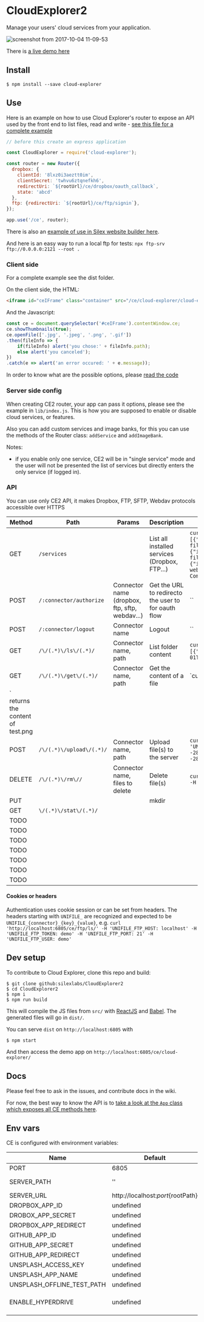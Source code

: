 # CloudExplorer2

Manage your users' cloud services from your application.

![screenshot from 2017-10-04 11-09-53](https://user-images.githubusercontent.com/715377/31186578-a357a146-a8f4-11e7-8650-f95d16f643b0.png)

There is [a live demo here](https://demo.cloud-explorer.org/ce/cloud-explorer/)

## Install

```
$ npm install --save cloud-explorer
```

## Use

Here is an example on how to use Cloud Explorer's router to expose an API used by the front end to list files, read and write - [see this file for a complete example](https://github.com/silexlabs/CloudExplorer2/blob/main/lib/index.js)

```js
// before this create an express application

const CloudExplorer = require('cloud-explorer');

const router = new Router({
  dropbox: {
    clientId: '8lxz0i3aeztt0im',
    clientSecret: 'twhvu6ztqnefkh6',
    redirectUri: `${rootUrl}/ce/dropbox/oauth_callback`,
    state: 'abcd'
  },
  ftp: {redirectUri: `${rootUrl}/ce/ftp/signin`},
});

app.use('/ce', router);
```

There is also an [example of use in Silex website builder here](https://github.com/silexlabs/Silex/blob/develop/dist/server/CloudExplorerRouter.js).

And here is an easy way to run a local ftp for tests: `npx ftp-srv ftp://0.0.0.0:2121 --root .`

### Client side

For a complete example see the dist folder.

On the client side, the HTML:

```html
<iframe id="ceIFrame" class="container" src="/ce/cloud-explorer/cloud-explorer.html" />
```

And the Javascript:

```javascript
const ce = document.querySelector('#ceIFrame').contentWindow.ce;
ce.showThumbnails(true);
ce.openFile(['.jpg', '.jpeg', '.png', '.gif'])
.then(fileInfo => {
    if(fileInfo) alert('you chose:' + fileInfo.path);
    else alert('you canceled');
})
.catch(e => alert('an error occured: ' + e.message));
```

In order to know what are the possible options, please [read the code](./src/js/App.jsx)

### Server side config

When creating CE2 router, your app can pass it options, please see the example in `lib/index.js`. This is how you are supposed to enable or disable cloud services, or features.

Also you can add custom services and image banks, for this you can use the methods of the Router class: `addService` and `addImageBank`.

Notes:

* if you enable only one service, CE2 will be in "single service" mode and the user will not be presented the list of services but directly enters the only service (if logged in).

### API

You can use only CE2 API, it makes Dropbox, FTP, SFTP, Webdav protocols accessible over HTTPS

| Method | Path | Params | Description | Example |
| -- | -- | -- | -- | -- |
| GET | `/services` |  | List all installed services (Dropbox, FTP...) | `curl 'http://localhost:6805/ce/services'` returns `[{"isDir":true,"isService":true,"mime":"application/json","name":"github","isLoggedIn":false,"isOAuth":true,"displayName":"GitHub","icon":"../assets/github.png","description":"Edit files from your GitHub repository."},{"isDir":true,"isService":true,"mime":"application/json","name":"dropbox","isLoggedIn":false,"isOAuth":true,"displayName":"Dropbox","icon":"../assets/dropbox.png","description":"Edit files from your Dropbox."},{"isDir":true,"isService":true,"mime":"application/json","name":"ftp","isLoggedIn":false,"isOAuth":false,"displayName":"FTP","icon":"../assets/ftp.png","description":"Edit files on a web FTP server."},{"isDir":true,"isService":true,"mime":"application/json","name":"fs","isLoggedIn":true,"isOAuth":false,"username":"lexoyo","displayName":"Your Computer","icon":"","description":"Edit files on your local drive."}]` |
| POST | `/:connector/authorize` | Connector name (dropbox, ftp, sftp, webdav...) | Get the URL to redirecto the user to for oauth flow | `` |
| POST | `/:connector/logout` | Connector name | Logout | `` |
| GET | `/\/(.*)\/ls\/(.*)/` | Connector name, path | List folder content | `curl 'http://localhost:6805/ce/ftp/ls/' -H 'UNIFILE_FTP_HOST: localhost' -H 'UNIFILE_FTP_TOKEN: demo' -H 'UNIFILE_FTP_PORT: 2121' -H 'UNIFILE_FTP_USER: demo'` returns `[{"size":0,"modified":"2001-03-01T12:30:00.000Z","name":"upload","isDir":true,"mime":"application/directory"},{"size":0,"modified":"2022-12-01T23:00:00.000Z","name":"download","isDir":true,"mime":"application/directory"}]` |
| GET  | `/\/(.*)\/get\/(.*)/` | Connector name, path | Get the content of a file | `curl 'http://localhost:6805/ce/ftp/get/path/to/test.png' -H 'UNIFILE_FTP_HOST: localhost' -H 'UNIFILE_FTP_TOKEN: demo' -H 'UNIFILE_FTP_PORT: 2121' -H 'UNIFILE_FTP_USER: demo'
` returns the content of test.png |
| POST  | `/\/(.*)\/upload\/(.*)/` | Connector name, path | Upload file(s) to the server | `curl 'http://localhost:6805/ce/ftp/upload/' -X POST -H 'UNIFILE_FTP_HOST: localhost' -H 'UNIFILE_FTP_PASSWORD: demo' -H 'UNIFILE_FTP_TOKEN: nothing' -H 'UNIFILE_FTP_PORT: 2121' -H 'UNIFILE_FTP_USER: demo'  -H 'Content-Type: multipart/form-data; boundary=---------------------------2814941533969992343925519265' --data-binary $'-----------------------------2814941533969992343925519265\r\nContent-Disposition: form-data; name="content"; filename="croix.svg"\r\nContent-Type: image/svg+xml\r\n\r\n-----------------------------2814941533969992343925519265--\r\n'` |
| DELETE | `/\/(.*)\/rm\//` | Connector name, files to delete | Delete file(s) | `curl 'http://localhost:6805/ce/ftp/rm/' -X DELETE -H 'Content-Type: application/json' -H 'UNIFILE_FTP_HOST: localhost' -H 'UNIFILE_FTP_PASSWORD: demo' -H 'UNIFILE_FTP_TOKEN: nothing' -H 'UNIFILE_FTP_PORT: 2121' -H 'UNIFILE_FTP_USER: demo' --data-binary '[{"name":"unlink","path":"tmp/croix.svg"}]'` |
| PUT  |  |  | mkdir |  |
| GET  | `\/(.*)\/stat\/(.*)/` |  |  |  |
| TODO  |  |  |  |  |
| TODO  |  |  |  |  |
| TODO  |  |  |  |  |
| TODO  |  |  |  |  |
| TODO  |  |  |  |  |
| TODO  |  |  |  |  |
| TODO  |  |  |  |  |

#### Cookies or headers

Authentication uses cookie session or can be set from headers. The headers starting with `UNIFILE_` are recognized and expected to be `UNIFILE_{connector}_{key}_{value}`, e.g. `curl 'http://localhost:6805/ce/ftp/ls/' -H 'UNIFILE_FTP_HOST: localhost' -H 'UNIFILE_FTP_TOKEN: demo' -H 'UNIFILE_FTP_PORT: 21' -H 'UNIFILE_FTP_USER: demo'`


## Dev setup

To contribute to Cloud Explorer, clone this repo and build:

```
$ git clone github:silexlabs/CloudExplorer2
$ cd CloudExplorer2
$ npm i
$ npm run build
```

This will compile the JS files from `src/` with [ReactJS](https://facebook.github.io/react/) and [Babel](https://babeljs.io/). The generated files will go in `dist/`.

You can serve `dist` on `http://localhost:6805` with

```
$ npm start
```

And then access the demo app on `http://localhost:6805/ce/cloud-explorer/`

## Docs

Please feel free to ask in the issues, and contribute docs in the wiki.

For now, the best way to know the API is to [take a look at the `App` class which exposes all CE methods here](https://github.com/silexlabs/CloudExplorer2/blob/main/src/js/App.jsx#L106).

## Env vars

CE is configured with environment variables:

| Name | Default | Description |
| -- | -- | -- |
| PORT | 6805 | |
| SERVER_PATH | '' | Example: '/a-path' |
| SERVER_URL | http://localhost:${port}${rootPath} | |
| DROPBOX_APP_ID | undefined | |
| DROBOX_APP_SECRET | undefined | |
| DROPBOX_APP_REDIRECT | undefined | |
| GITHUB_APP_ID | undefined | |
| GITHUB_APP_SECRET | undefined | |
| GITHUB_APP_REDIRECT | undefined | |
| UNSPLASH_ACCESS_KEY | undefined | |
| UNSPLASH_APP_NAME | undefined | |
| UNSPLASH_OFFLINE_TEST_PATH | undefined | |
| ENABLE_HYPERDRIVE | undefined | "true" or anything else |

